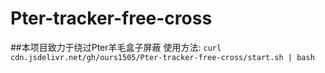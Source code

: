 # Pter-tracker-free-cross
##本项目致力于绕过Pter羊毛盒子屏蔽
使用方法:
`` curl cdn.jsdelivr.net/gh/ours1505/Pter-tracker-free-cross/start.sh | bash ``
